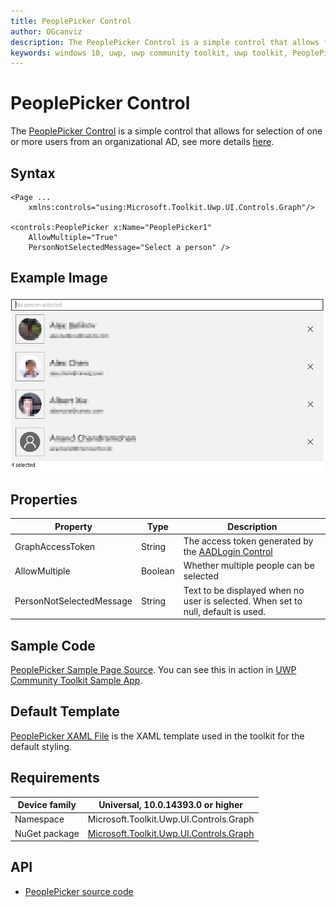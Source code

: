```yaml
---
title: PeoplePicker Control
author: OGcanviz
description: The PeoplePicker Control is a simple control that allows for selection of one or more users from an organizational AD.
keywords: windows 10, uwp, uwp community toolkit, uwp toolkit, PeoplePicker Control
---
```


# PeoplePicker Control

The [PeoplePicker Control](https://docs.microsoft.com/dotnet/api/microsoft.toolkit.uwp.ui.controls.graph.peoplepicker) is a simple control that allows for selection of one or more users from an organizational AD, see more details [here](https://developer.microsoft.com/en-us/graph/docs/concepts/people_example).

## Syntax

```xaml
<Page ...
    xmlns:controls="using:Microsoft.Toolkit.Uwp.UI.Controls.Graph"/>

<controls:PeoplePicker x:Name="PeoplePicker1"
    AllowMultiple="True"
    PersonNotSelectedMessage="Select a person" />
```

## Example Image

![PeoplePicker animation](../resources/images/Graph/PeoplePicker.png)

## Properties

| Property | Type | Description |
| -- | -- | -- |
| GraphAccessToken | String | The access token generated by the [AADLogin Control](https://github.com/Microsoft/UWPCommunityToolkit/blob/master/Microsoft.Toolkit.Uwp.UI.Controls.Graph/AADLogin/) |
| AllowMultiple | Boolean | Whether multiple people can be selected |
| PersonNotSelectedMessage | String | Text to be displayed when no user is selected.  When set to null, default is used. |

## Sample Code

[PeoplePicker Sample Page Source](https://github.com/Microsoft/UWPCommunityToolkit/tree/master/Microsoft.Toolkit.Uwp.SampleApp/SamplePages/PeoplePicker). You can see this in action in [UWP Community Toolkit Sample App](https://www.microsoft.com/store/apps/9NBLGGH4TLCQ).

## Default Template 

[PeoplePicker XAML File](https://github.com/Microsoft/UWPCommunityToolkit/blob/master/Microsoft.Toolkit.Uwp.UI.Controls.Graph/PeoplePicker/PeoplePicker.xaml) is the XAML template used in the toolkit for the default styling.

## Requirements

| Device family | Universal, 10.0.14393.0 or higher |
| -- | -- |
| Namespace | Microsoft.Toolkit.Uwp.UI.Controls.Graph |
| NuGet package | [Microsoft.Toolkit.Uwp.UI.Controls.Graph](https://www.nuget.org/packages/Microsoft.Toolkit.Uwp.UI.Controls.Graph/) |

## API

* [PeoplePicker source code](https://github.com/Microsoft/UWPCommunityToolkit/tree/master/Microsoft.Toolkit.Uwp.UI.Controls.Graph/PeoplePicker)
